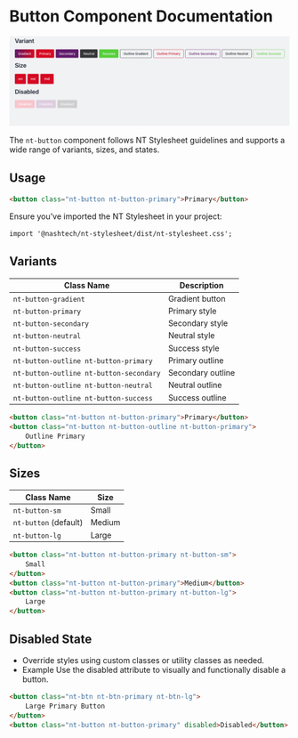 # Button Component Documentation

![button preview](./button.png)

The `nt-button` component follows NT Stylesheet guidelines and supports a wide range of variants, sizes, and states.

## Usage

```html
<button class="nt-button nt-button-primary">Primary</button>
```

Ensure you’ve imported the NT Stylesheet in your project:

```html
import '@nashtech/nt-stylesheet/dist/nt-stylesheet.css';
```

## Variants

| Class Name                              | Description       |
| --------------------------------------- | ----------------- |
| `nt-button-gradient`                    | Gradient button   |
| `nt-button-primary`                     | Primary style     |
| `nt-button-secondary`                   | Secondary style   |
| `nt-button-neutral`                     | Neutral style     |
| `nt-button-success`                     | Success style     |
| `nt-button-outline nt-button-primary`   | Primary outline   |
| `nt-button-outline nt-button-secondary` | Secondary outline |
| `nt-button-outline nt-button-neutral`   | Neutral outline   |
| `nt-button-outline nt-button-success`   | Success outline   |

```html
<button class="nt-button nt-button-primary">Primary</button>
<button class="nt-button nt-button-outline nt-button-primary">
    Outline Primary
</button>
```

## Sizes

| Class Name            | Size   |
| --------------------- | ------ |
| `nt-button-sm`        | Small  |
| `nt-button` (default) | Medium |
| `nt-button-lg`        | Large  |

```html
<button class="nt-button nt-button-primary nt-button-sm">
    Small
</button>
<button class="nt-button nt-button-primary">Medium</button>
<button class="nt-button nt-button-primary nt-button-lg">
    Large
</button>
```

## Disabled State

-   Override styles using custom classes or utility classes as needed.
-   Example
Use the disabled attribute to visually and functionally disable a button.

```html
<button class="nt-btn nt-btn-primary nt-btn-lg">
    Large Primary Button
</button>
<button class="nt-button nt-button-primary" disabled>Disabled</button>
```

